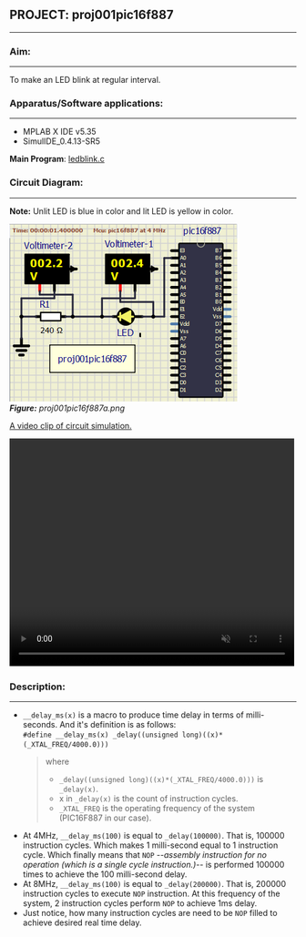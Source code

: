 <!-- README.md file for proj001pic16f887 -->

## PROJECT: proj001pic16f887
---


### Aim:
---
To make an LED blink at regular interval.


### Apparatus/Software applications: 
---
- MPLAB X IDE v5.35
- SimulIDE_0.4.13-SR5

**Main Program**: [ledblink.c](proj001pic16f887.X/ledblink.c)

### Circuit Diagram: 
---
**Note:** Unlit LED is blue in color and lit LED is yellow in color.  

![proj001pic16f887.png](proj001pic16f887.png "proj001pic16f887a.png")  
<i>**Figure:** proj001pic16f887a.png</i>

[A video clip of circuit simulation.](proj001pic16f887.mp4
)

<video src="proj0021ic16f887.mp4" type="video/mp4" controls muted width="500" height="400">Video tag not supported</video>  <!--atributes: autoplay loop -->

### Description: 
---
* `__delay_ms(x)` is a macro to produce time delay in terms of milli-seconds. And it's definition is as follows:  
`#define __delay_ms(x) _delay((unsigned long)((x)*(_XTAL_FREQ/4000.0)))`  
    > where 
    > - `_delay((unsigned long)((x)*(_XTAL_FREQ/4000.0)))` is `_delay(x)`.  
    > - x in `_delay(x)` is the count of instruction cycles.  
    > - `_XTAL_FREQ` is the operating frequency of the system (PIC16F887 in our case).
* At 4MHz, `__delay_ms(100)` is equal to `_delay(100000)`. That is, 100000 instruction cycles. Which makes 1 milli-second equal to 1 instruction cycle. Which finally means that `NOP` _--assembly instruction for no operation (which is a single cycle instruction.)--_ is performed 100000 times to achieve the 100 milli-second delay.  
* At 8MHz, `__delay_ms(100)` is equal to `_delay(200000)`. That is, 200000 instruction cycles to execute `NOP` instruction. At this frequency of the system, 2 instruction cycles perform `NOP` to achieve 1ms delay.  
* Just notice, how many instruction cycles are need to be `NOP` filled to achieve desired real time delay.
